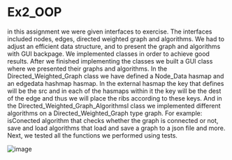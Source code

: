 # Ex2_OOP

in this assignment we were given interfaces to exercise. 
The interfaces included nodes, edges, directed weighted graph and algorithms.
We had to adjust an efficient data structure, and to present the graph and algorithms with GUI backpage.
We implemented classes in order to achieve good results. After we finished implementing the classes we built a GUI class where we presented their graphs and algorithms. 
In the Directed_Weighted_Graph class we have defined a Node_Data hasmap and an edgedata hashmap hasmap.
In the external hasmap the key that defines will be the src and in each of the hasmaps within it the key will be the dest of the edge and thus we will place the ribs according to these keys.
And in the Directed_Weighted_Graph_AlgorithmsI class we implemented different algorithms on a Directed_Weighted_Graph type graph.
For example: isConected algorithm that checks whether the graph is connected or not, save and load algorithms that load and save a graph to a json file and more.
Next, we tested all the functions we performed using tests. 

![image](https://user-images.githubusercontent.com/80627174/147181418-973f8a5d-1da4-4b29-9989-2db511af86d8.png)
